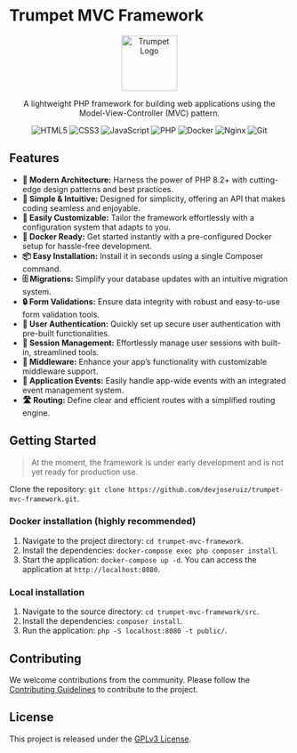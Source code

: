 # Trumpet MVC Framework

<div align="center">

<img src="https://raw.githubusercontent.com/devjoseruiz/trumpet-mvc-framework/refs/heads/master/src/public/assets/img/favicon.svg" alt="Trumpet Logo" width="100">

A lightweight PHP framework for building web applications using the Model-View-Controller (MVC) pattern.

![HTML5](https://img.shields.io/badge/html5-%23E34F26.svg?style=for-the-badge&logo=html5&logoColor=white)
![CSS3](https://img.shields.io/badge/css3-%231572B6.svg?style=for-the-badge&logo=css3&logoColor=white)
![JavaScript](https://img.shields.io/badge/javascript-%23323330.svg?style=for-the-badge&logo=javascript&logoColor=%23F7DF1E)
![PHP](https://img.shields.io/badge/php-%23777BB4.svg?style=for-the-badge&logo=php&logoColor=white)
![Docker](https://img.shields.io/badge/docker-%230db7ed.svg?style=for-the-badge&logo=docker&logoColor=white)
![Nginx](https://img.shields.io/badge/nginx-%23009639.svg?style=for-the-badge&logo=nginx&logoColor=white)
![Git](https://img.shields.io/badge/git-%23F05033.svg?style=for-the-badge&logo=git&logoColor=white)

</div>

## Features

- **🚀 Modern Architecture:** Harness the power of PHP 8.2+ with cutting-edge design patterns and best practices.
- **🎯 Simple & Intuitive:** Designed for simplicity, offering an API that makes coding seamless and enjoyable.
- **🔧 Easily Customizable:** Tailor the framework effortlessly with a configuration system that adapts to you.
- **🐳 Docker Ready:** Get started instantly with a pre-configured Docker setup for hassle-free development.
- **📦 Easy Installation:** Install it in seconds using a single Composer command.
- **🗄️ Migrations:** Simplify your database updates with an intuitive migration system.
- **🔒 Form Validations:** Ensure data integrity with robust and easy-to-use form validation tools.
- **👥 User Authentication:** Quickly set up secure user authentication with pre-built functionalities.
- **📡 Session Management:** Effortlessly manage user sessions with built-in, streamlined tools.
- **🔗 Middleware:** Enhance your app’s functionality with customizable middleware support.
- **🎉 Application Events:** Easily handle app-wide events with an integrated event management system.
- **🛣️ Routing:** Define clear and efficient routes with a simplified routing engine.

## Getting Started

> At the moment, the framework is under early development and is not yet ready for production use.

Clone the repository: `git clone https://github.com/devjoseruiz/trumpet-mvc-framework.git`.

### Docker installation (highly recommended)

1. Navigate to the project directory: `cd trumpet-mvc-framework`.
2. Install the dependencies: `docker-compose exec php composer install`.
3. Start the application: `docker-compose up -d`. You can access the application at `http://localhost:8080`.

### Local installation

1. Navigate to the source directory: `cd trumpet-mvc-framework/src`.
2. Install the dependencies: `composer install`.
3. Run the application: `php -S localhost:8080 -t public/`.

## Contributing

We welcome contributions from the community. Please follow the [Contributing Guidelines](https://github.com/devjoseruiz/trumpet-mvc-framework/blob/master/CONTRIBUTING.md) to contribute to the project.

## License

This project is released under the [GPLv3 License](https://github.com/devjoseruiz/trumpet-mvc-framework/blob/master/LICENSE).
